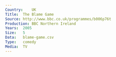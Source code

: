 ```yaml
---
Country:	UK
Title:	The Blame Game
Source:	http://www.bbc.co.uk/programmes/b006p76t
Production:	BBC Northern Ireland
Years:	2005
Size:	5
Data:	blame-game.csv
Type:	comedy
Media:	TV
---
```

